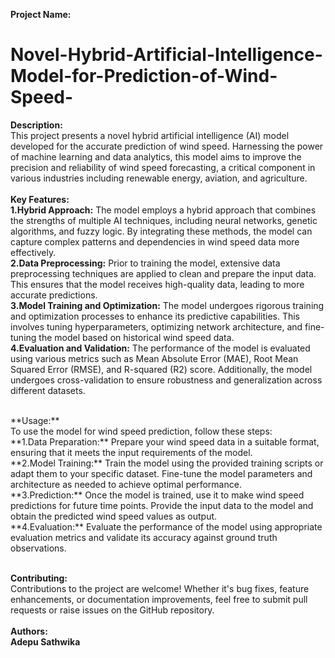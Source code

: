 **Project Name:**
# Novel-Hybrid-Artificial-Intelligence-Model-for-Prediction-of-Wind-Speed-
**Description:**
<br>This project presents a novel hybrid artificial intelligence (AI) model developed for the accurate prediction of wind speed. Harnessing the power of machine learning and data analytics, this model aims to improve the precision and reliability of wind speed forecasting, a critical component in various industries including renewable energy, aviation, and agriculture.<br>
<br>
**Key Features:**
<br>
**1.Hybrid Approach:** The model employs a hybrid approach that combines the strengths of multiple AI techniques, including neural networks, genetic algorithms, and fuzzy logic. By integrating these methods, the model can capture complex patterns and dependencies in wind speed data more effectively.<br>
**2.Data Preprocessing:** Prior to training the model, extensive data preprocessing techniques are applied to clean and prepare the input data. This ensures that the model receives high-quality data, leading to more accurate predictions.<br>
**3.Model Training and Optimization:** The model undergoes rigorous training and optimization processes to enhance its predictive capabilities. This involves tuning hyperparameters, optimizing network architecture, and fine-tuning the model based on historical wind speed data.<br>
**4.Evaluation and Validation:** The performance of the model is evaluated using various metrics such as Mean Absolute Error (MAE), Root Mean Squared Error (RMSE), and R-squared (R2) score. Additionally, the model undergoes cross-validation to ensure robustness and generalization across different datasets.<br>

<br>
**Usage:**
<br>
To use the model for wind speed prediction, follow these steps:
<br>
**1.Data Preparation:** Prepare your wind speed data in a suitable format, ensuring that it meets the input requirements of the model.<br>
**2.Model Training:** Train the model using the provided training scripts or adapt them to your specific dataset. Fine-tune the model parameters and architecture as needed to achieve optimal performance.<br>
**3.Prediction:** Once the model is trained, use it to make wind speed predictions for future time points. Provide the input data to the model and obtain the predicted wind speed values as output.<br>
**4.Evaluation:** Evaluate the performance of the model using appropriate evaluation metrics and validate its accuracy against ground truth observations.<br>
<br>

**Contributing:**<br>
Contributions to the project are welcome! Whether it's bug fixes, feature enhancements, or documentation improvements, feel free to submit pull requests or raise issues on the GitHub repository.<br>
<br>
**Authors:**<br>
**Adepu Sathwika**



